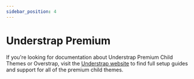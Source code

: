 ```yaml
---
sidebar_position: 4
---
```


# Understrap Premium

If you're looking for documentation about Understrap Premium Child Themes or Overstrap, visit the [Understrap website](https://understrap.com/docs/) to find full setup guides and support for all of the premium child themes.